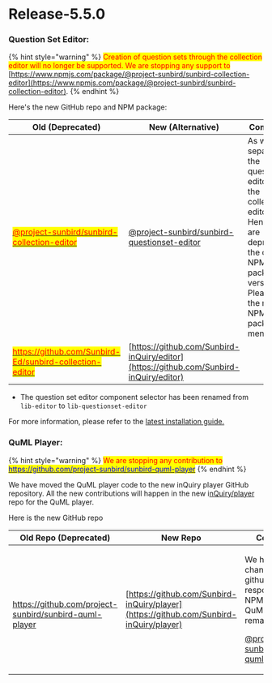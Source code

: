 # Release-5.5.0

### Question Set Editor:

{% hint style="warning" %}
<mark style="color:red;">Creation of question sets through the collection editor will no longer be supported. We are stopping any support to</mark> [https://www.npmjs.com/package/@project-sunbird/sunbird-collection-editor](https://www.npmjs.com/package/@project-sunbird/sunbird-collection-editor).
{% endhint %}

Here's the new GitHub repo and NPM package:

| Old (Deprecated)                                                                                                                                       | New (Alternative)                                                                                                        | Comments                                                                                                                                                                   |
| ------------------------------------------------------------------------------------------------------------------------------------------------------ | ------------------------------------------------------------------------------------------------------------------------ | -------------------------------------------------------------------------------------------------------------------------------------------------------------------------- |
| [<mark style="color:red;">@project-sunbird/sunbird-collection-editor</mark>](https://www.npmjs.com/package/@project-sunbird/sunbird-collection-editor) | [@project-sunbird/sunbird-questionset-editor](https://www.npmjs.com/package/@project-sunbird/sunbird-questionset-editor) | As we have separated the questionset editor from the collection editor. Hence we are deprecating the old NPM package version. Please use the new NPM package as mentioned. |
| [<mark style="color:red;">https://github.com/Sunbird-Ed/sunbird-collection-editor</mark>](https://github.com/Sunbird-Ed/sunbird-collection-editor)     | [https://github.com/Sunbird-inQuiry/editor](https://github.com/Sunbird-inQuiry/editor)                                   |                                                                                                                                                                            |

* The question set editor component selector has been renamed from `lib-editor` to `lib-questionset-editor`

For more information, please refer to the [latest installation guide.](../developer-installation/question-set-editor/installation/)



### QuML Player:

{% hint style="warning" %}
<mark style="color:red;">We are stopping any contribution to</mark> [<mark style="color:blue;">https://github.com/project-sunbird/sunbird-quml-player</mark>](https://github.com/project-sunbird/sunbird-quml-player)
{% endhint %}

We have moved the QuML player code to the new inQuiry player GitHub repository. All the new contributions will happen in the new i[nQuiry/player](https://github.com/Sunbird-inQuiry/player) repo for the QuML player.

Here is the  new GitHub repo

| Old Repo (Deprecated)                                                                                                                                                      | New Repo                                                                               | Comments                                                                                                                                                                                                                          |
| -------------------------------------------------------------------------------------------------------------------------------------------------------------------------- | -------------------------------------------------------------------------------------- | --------------------------------------------------------------------------------------------------------------------------------------------------------------------------------------------------------------------------------- |
| <p><br><a href="https://github.com/project-sunbird/sunbird-quml-player"><mark style="color:red;">https://github.com/project-sunbird/sunbird-quml-player</mark></a><br></p> | [https://github.com/Sunbird-inQuiry/player](https://github.com/Sunbird-inQuiry/player) | <p>We have only changed the github respository. NPM package of QuML Player will remain as it is. </p><p><a href="https://www.npmjs.com/package/@project-sunbird/sunbird-quml-player">@project-sunbird/sunbird-quml-player</a></p> |
